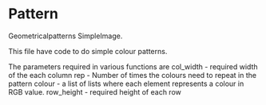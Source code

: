 # Pattern
Geometricalpatterns
SimpleImage.

This file have code to do simple colour patterns.

The parameters required in various functions are
col_width - required width of the each column
rep - Number of times the colours need to repeat in the pattern
colour - a list of lists where each element represents a colour in RGB value.
row_height - required height of each row


